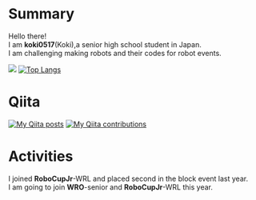 # Summary
Hello there!  
I am **koki0517**(Koki),a senior high school student in Japan.  
I am challenging making robots and their codes for robot events.

![](https://github-profile-summary-cards.vercel.app/api/cards/profile-details?username=koki0517&theme=vue)
[![Top Langs](https://github-readme-stats.vercel.app/api/top-langs/?username=koki0517&layout=compact&langs_count=6)](https://github.com/anuraghazra/github-readme-stats)

# Qiita
[![My Qiita posts](https://qiita-badge.apiapi.app/s/kikou0517/posts.svg)](http://qiita.com/kikou0517)
[![My Qiita contributions](https://qiita-badge.apiapi.app/s/kikou0517/contributions.svg)](http://qiita.com/kikou0517)

# Activities
I joined **RoboCupJr**-WRL and placed second in the block event last year.  
I am going to join **WRO**-senior and **RoboCupJr**-WRL this year.
